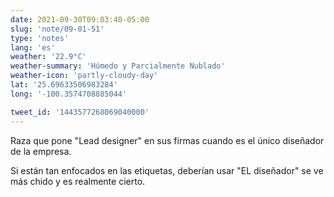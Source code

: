 ```yaml
---
date: 2021-09-30T09:03:40-05:00
slug: 'note/09-01-51'
type: 'notes'
lang: 'es'
weather: '22.9°C'
weather-summary: 'Húmedo y Parcialmente Nublado'
weather-icon: 'partly-cloudy-day'
lat: '25.69633506983284'
long: '-100.3574708885044'

tweet_id: '1443577268069040000'
---
```

Raza que pone "Lead designer" en sus firmas cuando es el único diseñador de la empresa. 

Si están tan enfocados en las etiquetas, deberían usar "EL diseñador" se ve más chido y es realmente cierto.